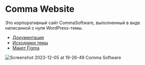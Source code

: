 # Comma Website
Это корпоративный сайт CommaSoftware, выполненный в виде написанной с нуля WordPress-темы.

- [Документация](https://github.com/CommaSoftware/comma-website/blob/main/wp-theme/README_COMMASOFT.md)
- [Исходники темы](https://github.com/CommaSoftware/comma-website/tree/main/wp-theme)
- [Макет Figma](https://www.figma.com/file/rTXNrRLJFA6rRwm5fStbQI/Uprologue-Comma?type=design&node-id=499%3A1722&mode=design&t=TMM546jHUMzZhhzl-1)

![Screenshot 2023-12-05 at 19-26-49 Comma Software](https://github.com/CommaSoftware/comma-website/assets/112548523/ddde02a9-4153-461d-95e4-c610b66557f9)
